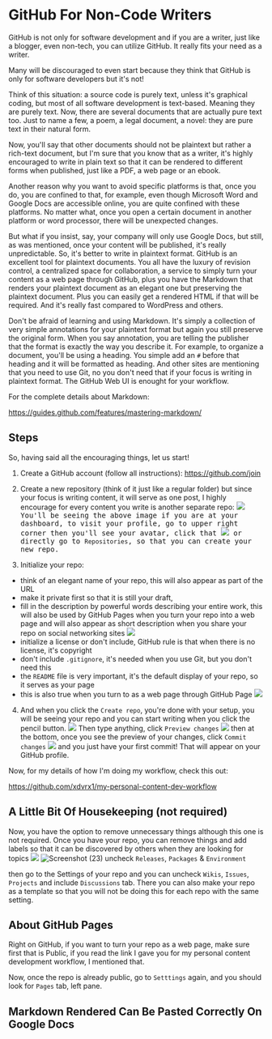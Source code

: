 # GitHub For Non-Code Writers
GitHub is not only for software development and if you 
are a writer, just like a blogger, even non-tech, 
you can utilize GitHub. It really fits your need
as a writer. 

Many will be discouraged to even start because
they think that GitHub is only for software
developers but it's not!

Think of this situation: a source code is purely
text, unless it's graphical coding, but most
of all software development is text-based.
Meaning they are purely text. Now, there are 
several documents that are actually pure text
too. Just to name a few, a poem, a legal document, 
a novel: they are pure text in their natural form.

Now, you'll say that other documents should not
be plaintext but rather a rich-text document, but
I'm sure that you know that as a writer, it's 
highly encouraged to write in plain text
so that it can be rendered to different 
forms when published, just like a PDF, 
a web page or an ebook. 

Another reason why you want to avoid specific
platforms is that, once you do, you
are confined to that, for example, even
though Microsoft Word and Google Docs 
are accessible online, you are quite confined
with these platforms. No matter what,
once you open a certain document in another
platform or word processor, there will be 
unexpected changes. 

But what if you insist, say, your company
will only use Google Docs, but still, 
as was mentioned, once your content
will be published, it's really unpredictable.
So, it's better to write in plaintext format.
GitHub is an excellent tool for plaintext
documents. You all have the luxury of
revision control, a centralized space
for collaboration, a service
to simply turn your content 
as a web page through GitHub,
plus you have the Markdown that renders
your plaintext document 
as an elegant one but preserving the 
plaintext document. Plus you can easily
get a rendered HTML if that will be
required. And it's really fast
compared to WordPress and others.

Don't be afraid of learning and using
Markdown. It's simply a collection of very 
simple annotations for
your plaintext format but again you
still preserve the original form.
When you say annotation, you
are telling the publisher that the 
format is exactly the way you
describe it. For example, to organize
a document, you'll be using a heading.
You simple add an `#` before that heading
and it will be formatted as heading.
And other sites are mentioning that
you need to use Git, no you don't
need that if your focus is writing in
plaintext format. The GitHub Web UI 
is enought for your workflow. 

For the complete details about Markdown:

<https://guides.github.com/features/mastering-markdown/>

## Steps
So, having said all the encouraging
things, let us start!

1. Create a GitHub account (follow
all instructions):
<https://github.com/join> 

2. Create a new repository (think
of it just like a regular folder)
but since your focus is writing
content, it will serve as one 
post, I highly encourage for 
every content you write is another
separate repo:
<kbd><img src="https://user-images.githubusercontent.com/47092464/115019206-72797e00-9eeb-11eb-9f7e-33345612afe4.png" /><kbd>
You'll be seeing the above image if 
you are at your dashboard, to visit
your profile, go to upper right corner
then you'll see your avatar, click that
<kbd><img src="https://user-images.githubusercontent.com/47092464/115019320-9fc62c00-9eeb-11eb-8f04-eb49e6974a32.png" /></kbd>
or directly go to `Repositories`,
so that you can create your new repo.

3. Initialize your repo:
- think of an elegant name of your repo, this will also
appear as part of the URL 
- make it private first so that it is still your draft, 
- fill in the description by powerful words describing
your entire work, this will also be used by GitHub Pages
when you turn your repo into a web page and
will also appear as short description when you share
your repo on social networking sites
<kbd><img src="https://user-images.githubusercontent.com/47092464/115019416-c4ba9f00-9eeb-11eb-98ad-55295af0057a.png" /></kbd>
- initialize a license or don't include, GitHub rule is that
when there is no license, it's copyright
- don't include `.gitignore`, it's needed when
you use Git, but you don't need this
- the `README` file is very important, it's
the default display of your repo, so it serves
as your page
- this is also true when you turn to as a 
web page through GitHub Page 
<kbd><img src="https://user-images.githubusercontent.com/47092464/115019425-c6846280-9eeb-11eb-9f61-76cfbffd1b7d.png" /></kbd>

4. And when you click the `Create repo`, you're
done with your setup, you will be seeing
your repo and you can start writing
when you click the pencil button.
<kbd><img src="https://user-images.githubusercontent.com/47092464/115025358-d607a980-9ef3-11eb-8fc1-c0205a9e8157.png" /></kbd>
Then type anything, click `Preview changes`
<kbd><img src="https://user-images.githubusercontent.com/47092464/115030794-110cdb80-9efa-11eb-8295-33e9528ead7e.png" /></kbd>
then at the bottom, once you see the preview
of your changes, click `Commit changes` 
<kbd><img src="https://user-images.githubusercontent.com/47092464/115030899-2da91380-9efa-11eb-9298-285ebdd7aac3.png" /></kbd>
and you just have your
first commit! That will appear on your GitHub 
profile.

Now, for my details of how I'm doing my
workflow, check this out:

<https://github.com/xdvrx1/my-personal-content-dev-workflow>

## A Little Bit Of Housekeeping (not required)
Now, you have the option to remove unnecessary 
things although this one is not required.
Once you have your repo, you can remove things
and add labels so that it can be discovered
by others when they are looking for topics
<kbd><img src="https://user-images.githubusercontent.com/47092464/115031509-d22b5580-9efa-11eb-8076-6a82d9e1a2b2.png" /></kbd>
![Screenshot (23)](https://user-images.githubusercontent.com/47092464/115031601-f25b1480-9efa-11eb-9a4c-f37a17f04dc0.png)
uncheck `Releases`, `Packages` & `Environment`

then go to the Settings of your repo and you can uncheck
`Wikis`, `Issues`, `Projects` and
include `Discussions` tab. There you can also
make your repo as a template so that
you will not be doing this for each repo
with the same setting.

## About GitHub Pages
Right on GitHub, if you want to turn your repo as a web
page, make sure first that is Public, if you read
the link I gave you for my personal content
development workflow, I mentioned that.

Now, once the repo is already public,
go to `Setttings` again, and you should
look for `Pages` tab, left pane.


## Markdown Rendered Can Be Pasted Correctly On Google Docs 
